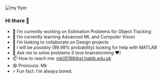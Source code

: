 
<!--
**mehhdiii/mehhdiii** is a ✨ _special_ ✨ repository because its `README.md` (this file) appears on your GitHub profile.

Here are some ideas to get you started:
-->
![my flyer](https://user-images.githubusercontent.com/60067141/121791807-6a963b80-cc07-11eb-80e2-705f2a1d80db.png)

### Hi there 👋

- 🔭 I’m currently working on Estimation Problems for Object Tracking  
- 🌱 I’m currently learning Advanced ML and Computer Vision
- 👯 I’m looking to collaborate on Design projects
- 🤔 I will be possibly (99.99% probability) looking for help with MATLAB
- 💬 Ask me to solve problems (I love brainstorming ❤)
- 📫 How to reach me: mk05198@st.habib.edu.pk
- 😄 Pronouns: Mk
- ⚡ Fun fact: I'm always bored. 




